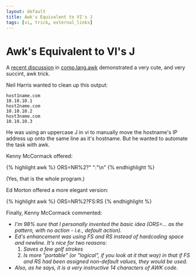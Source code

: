 ```yaml
---
layout: default
title: Awk's Equivalent to VI's J
tags: [vi, trick, external_links]
---
```


Awk's Equivalent to VI's J
==========================

A [recent discussion][post] in [comp.lang.awk][clawk] demonstrated a
very cute, and very succint, awk trick.

Neil Harris wanted to clean up this output:

    host1name.com 
    10.10.10.1 
    host2name.com 
    10.10.10.2 
    host3name.com 
    10.10.10.3 

He was using an uppercase J in vi to manually move the hostname's
IP address up onto the same line as it's hostname. But he wanted to
automate the task with awk.

Kenny McCormack offered:

{% highlight awk %}
ORS=NR%2?" ":"\n" 
{% endhighlight %}

(Yes, that is the whole program.)

Ed Morton offered a more elegant version:

{% highlight awk %}
ORS=NR%2?FS:RS 
{% endhighlight %}

Finally, Kenny McCormack commented:

+ _I'm 98% sure that I personally invented the basic idea (ORS=... as
  the pattern, with no action - i.e., default action)._
+ _Ed's enhancement was using FS and RS instead of hardcoding space
  and newline.  It's nice for two reasons:_
  1. _Saves a few golf strokes_
  2. _Is more "portable" (or "logical", if you look at it that way)
     in that if FS and RS had been assigned non-default values, they
     would be used._
+ _Also, as he says, it is a very instructive 14 characters of AWK code._

[clawk]: http://groups.google.com/group/comp.lang.awk/
[post]: http://groups.google.com/group/comp.lang.awk/browse_thread/thread/4af5b8ffc7bcad45/685667c8813c15b5#685667c8813c15b5"
